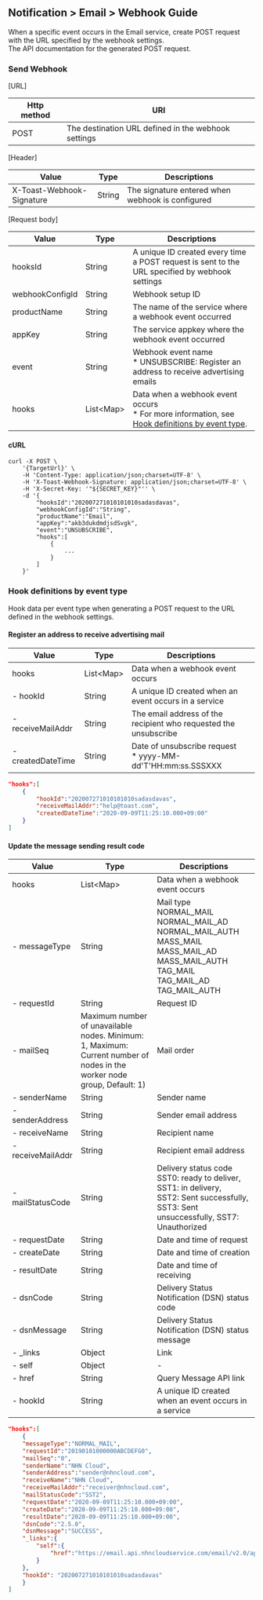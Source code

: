 ## Notification > Email > Webhook Guide
When a specific event occurs in the Email service, create POST request with the URL specified by the webhook settings.<br>
The API documentation for the generated POST request.

### Send Webhook

[URL]

|Http method|	URI|
|---|---|
| POST | The destination URL defined in the webhook settings |

[Header]

|Value|	Type|	Descriptions|
|---|---|---|
|X-Toast-Webhook-Signature|	String| The signature entered when webhook is configured |

[Request body]

|Value|	Type|	Descriptions|
|---|---|---|
|hooksId|	String| A unique ID created every time a POST request is sent to the URL specified by webhook settings |
|webhookConfigId|	String|Webhook setup ID|
|productName|	String|	The name of the service where a webhook event occurred |
|appKey|	String| The service appkey where the webhook event occurred |
|event|	String| Webhook event name<br>* UNSUBSCRIBE: Register an address to receive advertising emails |
|hooks|	List\<Map\> | Data when a webhook event occurs<br>\* For more information, see  [Hook definitions by event type](./api-guide/#event-hooks). |

#### cURL
```
curl -X POST \
    '{TargetUrl}' \
    -H 'Content-Type: application/json;charset=UTF-8' \
    -H 'X-Toast-Webhook-Signature: application/json;charset=UTF-8' \
    -H 'X-Secret-Key: '"${SECRET_KEY}"'' \
    -d '{
        "hooksId":"202007271010101010sadasdavas",
        "webhookConfigId":"String",
        "productName":"Email",
        "appKey":"akb3dukdmdjsdSvgk",
        "event":"UNSUBSCRIBE",
        "hooks":[
            {
                ...
            }
        ]
    }'
```

<span id="event-hooks"></span>

### Hook definitions by event type
Hook data per event type when generating a POST request to the URL defined in the webhook settings.
#### Register an address to receive advertising mail
|Value|	Type|	Descriptions|
|---|---|---|
|hooks|	List\<Map\> | Data when a webhook event occurs |
|- hookId|	String| A unique ID created when an event occurs in a service |
|- receiveMailAddr|	String|	The email address of the recipient who requested the unsubscribe |
|- createdDateTime|	String| Date of unsubscribe request<br>\* yyyy-MM-dd'T'HH:mm:ss.SSSXXX|

```json
"hooks":[
    {
        "hookId":"202007271010101010sadasdavas",
        "receiveMailAddr":"help@toast.com",
        "createdDateTime":"2020-09-09T11:25:10.000+09:00"
    }
]
```

#### Update the message sending result code
|Value|	Type|	Descriptions|
|---|---|---|
|hooks|	List\<Map\> | Data when a webhook event occurs |
|- messageType|	String| Mail type<br>NORMAL_MAIL<br>NORMAL_MAIL_AD<br>NORMAL_MAIL_AUTH<br>MASS_MAIL<br>MASS_MAIL_AD<br>MASS_MAIL_AUTH<br>TAG_MAIL<br>TAG_MAIL_AD<br>TAG_MAIL_AUTH  |
|- requestId|	String| Request ID |
|- mailSeq|	Maximum number of unavailable nodes. Minimum: 1, Maximum: Current number of nodes in the worker node group, Default: 1)| Mail order |
|- senderName|	String| Sender name |
|- senderAddress|	String| Sender email address |
|- receiveName|	String| Recipient name |
|- receiveMailAddr|	String| Recipient email address |
|- mailStatusCode|	String| Delivery status code <br/> SST0: ready to deliver, SST1: in delivery, <br/> SST2: Sent successfully, SST3: Sent unsuccessfully, SST7: Unauthorized|
|- requestDate|	String| Date and time of request |
|- createDate|	String| Date and time of creation |
|- resultDate|	String| Date and time of receiving |
|- dsnCode|	String| Delivery Status Notification (DSN) status code |
|- dsnMessage|	String| Delivery Status Notification (DSN) status message |
|- _links|	Object|	Link |
|- self|	Object|	- |
|- href|	String|	Query Message API link |
|- hookId|	String| A unique ID created when an event occurs in a service |

```json
"hooks":[
    {
    "messageType":"NORMAL_MAIL",
    "requestId":"20190101000000ABCDEFG0",
    "mailSeq":"0",
    "senderName":"NHN Cloud",
    "senderAddress":"sender@nhncloud.com",
    "receiveName":"NHN Cloud",
    "receiveMailAddr":"receiver@nhncloud.com",
    "mailStatusCode":"SST2",
    "requestDate":"2020-09-09T11:25:10.000+09:00",
    "createDate":"2020-09-09T11:25:10.000+09:00",
    "resultDate":"2020-09-09T11:25:10.000+09:00",
    "dsnCode":"2.5.0",
    "dsnMessage":"SUCCESS",
    "_links":{
        "self":{
            "href":"https://email.api.nhncloudservice.com/email/v2.0/appKeys/hVYsda0xPcasTT5hC6z/sender/mail/20190101000000ABCDEFG0/0"
        }
    },
    "hookId": "202007271010101010sadasdavas"
    }
]
```